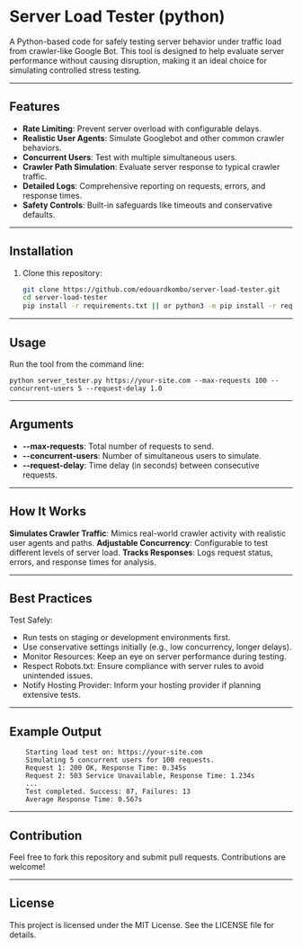 
# Server Load Tester (python)

A Python-based code for safely testing server behavior under traffic load from crawler-like Google Bot. This tool is designed to help evaluate server performance without causing disruption, making it an ideal choice for simulating controlled stress testing.

---

## Features

- **Rate Limiting**: Prevent server overload with configurable delays.
- **Realistic User Agents**: Simulate Googlebot and other common crawler behaviors.
- **Concurrent Users**: Test with multiple simultaneous users.
- **Crawler Path Simulation**: Evaluate server response to typical crawler traffic.
- **Detailed Logs**: Comprehensive reporting on requests, errors, and response times.
- **Safety Controls**: Built-in safeguards like timeouts and conservative defaults.

---

## Installation

1. Clone this repository:
   ```bash
   git clone https://github.com/edouardkombo/server-load-tester.git
   cd server-load-tester
   pip install -r requirements.txt || or python3 -m pip install -r requirements.txt
   ```
---

## Usage

Run the tool from the command line:

    python server_tester.py https://your-site.com --max-requests 100 --concurrent-users 5 --request-delay 1.0
    
---

## Arguments

- **--max-requests**: Total number of requests to send.
- **--concurrent-users**: Number of simultaneous users to simulate.
- **--request-delay**: Time delay (in seconds) between consecutive requests.

---

## How It Works

**Simulates Crawler Traffic**: Mimics real-world crawler activity with realistic user agents and paths.
**Adjustable Concurrency**: Configurable to test different levels of server load.
**Tracks Responses**: Logs request status, errors, and response times for analysis.

---

## Best Practices

Test Safely:
- Run tests on staging or development environments first.
- Use conservative settings initially (e.g., low concurrency, longer delays).
- Monitor Resources: Keep an eye on server performance during testing.
- Respect Robots.txt: Ensure compliance with server rules to avoid unintended issues.
- Notify Hosting Provider: Inform your hosting provider if planning extensive tests.

---

## Example Output

        Starting load test on: https://your-site.com
        Simulating 5 concurrent users for 100 requests.
        Request 1: 200 OK, Response Time: 0.345s
        Request 2: 503 Service Unavailable, Response Time: 1.234s
        ...
        Test completed. Success: 87, Failures: 13
        Average Response Time: 0.567s
    

---

## Contribution

Feel free to fork this repository and submit pull requests. Contributions are welcome!

---

## License

This project is licensed under the MIT License. See the LICENSE file for details.

